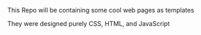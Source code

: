 This Repo will be containing some cool web pages as templates

They were designed purely CSS, HTML, and JavaScript
